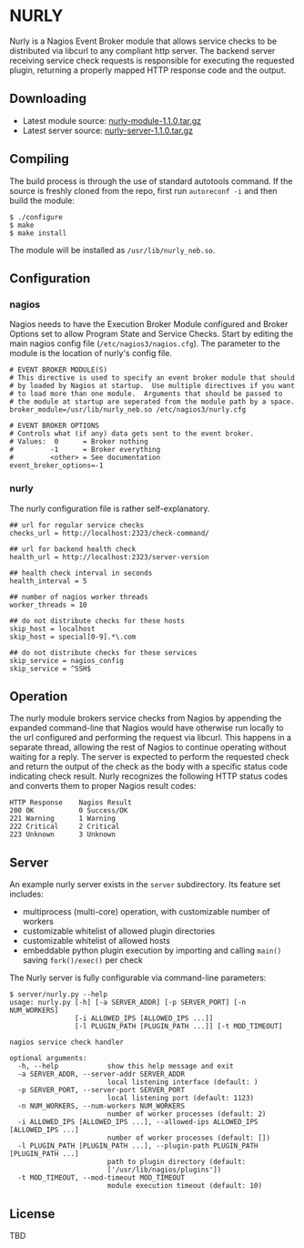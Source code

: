 NURLY
=====

Nurly is a Nagios Event Broker module that allows service checks to be distributed via libcurl to any compliant http server.  The backend server receiving service check requests is responsible for executing the requested plugin, returning a properly mapped HTTP response code and the output.


Downloading
-----------

- Latest module source: [nurly-module-1.1.0.tar.gz](http://d2g50xfw6d567v.cloudfront.net/mk23/nurly/nurly-module-1.1.0.tar.gz)
- Latest server source: [nurly-server-1.1.0.tar.gz](http://d2g50xfw6d567v.cloudfront.net/mk23/nurly/nurly-server-1.1.0.tar.gz)


Compiling
---------

The build process is through the use of standard autotools command.  If the source is freshly cloned from the repo, first run `autoreconf -i` and then build the module:

    $ ./configure
    $ make
    $ make install

The module will be installed as `/usr/lib/nurly_neb.so`.


Configuration
-------------

### nagios

Nagios needs to have the Execution Broker Module configured and Broker Options set to allow Program State and Service Checks.  Start by editing the main nagios config file (`/etc/nagios3/nagios.cfg`). The parameter to the module is the location of nurly's config file.

    # EVENT BROKER MODULE(S)
    # This directive is used to specify an event broker module that should
    # by loaded by Nagios at startup.  Use multiple directives if you want
    # to load more than one module.  Arguments that should be passed to
    # the module at startup are seperated from the module path by a space.
    broker_module=/usr/lib/nurly_neb.so /etc/nagios3/nurly.cfg

    # EVENT BROKER OPTIONS
    # Controls what (if any) data gets sent to the event broker.
    # Values:  0      = Broker nothing
    #         -1      = Broker everything
    #         <other> = See documentation
    event_broker_options=-1

### nurly

The nurly configuration file is rather self-explanatory.

    ## url for regular service checks
    checks_url = http://localhost:2323/check-command/

    ## url for backend health check
    health_url = http://localhost:2323/server-version

    ## health check interval in seconds
    health_interval = 5

    ## number of nagios worker threads
    worker_threads = 10

    ## do not distribute checks for these hosts
    skip_host = localhost
    skip_host = special[0-9].*\.com

    ## do not distribute checks for these services
    skip_service = nagios_config
    skip_service = ^SSH$

Operation
---------

The nurly module brokers service checks from Nagios by appending the expanded command-line that Nagios would have otherwise run locally to the url configured and performing the request via libcurl.  This happens in a separate thread, allowing the rest of Nagios to continue operating without waiting for a reply.  The server is expected to perform the requested check and return the output of the check as the body with a specific status code indicating check result.  Nurly recognizes the following HTTP status codes and converts them to proper Nagios result codes:

    HTTP Response    Nagios Result
    200 OK           0 Success/OK
    221 Warning      1 Warning
    222 Critical     2 Critical
    223 Unknown      3 Unknown


Server
------

An example nurly server exists in the `server` subdirectory.  Its feature set includes:

- multiprocess (multi-core) operation, with customizable number of workers
- customizable whitelist of allowed plugin directories
- customizable whitelist of allowed hosts
- embeddable python plugin execution by importing and calling `main()` saving `fork()/exec()` per check

The Nurly server is fully configurable via command-line parameters:

    $ server/nurly.py --help
    usage: nurly.py [-h] [-a SERVER_ADDR] [-p SERVER_PORT] [-n NUM_WORKERS]
                    [-i ALLOWED_IPS [ALLOWED_IPS ...]]
                    [-l PLUGIN_PATH [PLUGIN_PATH ...]] [-t MOD_TIMEOUT]

    nagios service check handler

    optional arguments:
      -h, --help            show this help message and exit
      -a SERVER_ADDR, --server-addr SERVER_ADDR
                            local listening interface (default: )
      -p SERVER_PORT, --server-port SERVER_PORT
                            local listening port (default: 1123)
      -n NUM_WORKERS, --num-workers NUM_WORKERS
                            number of worker processes (default: 2)
      -i ALLOWED_IPS [ALLOWED_IPS ...], --allowed-ips ALLOWED_IPS [ALLOWED_IPS ...]
                            number of worker processes (default: [])
      -l PLUGIN_PATH [PLUGIN_PATH ...], --plugin-path PLUGIN_PATH [PLUGIN_PATH ...]
                            path to plugin directory (default:
                            ['/usr/lib/nagios/plugins'])
      -t MOD_TIMEOUT, --mod-timeout MOD_TIMEOUT
                            module execution timeout (default: 10)


License
-------

TBD
